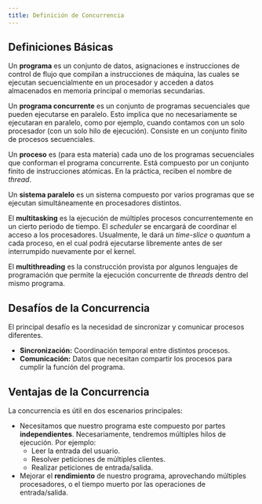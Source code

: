 ```yaml
---
title: Definición de Concurrencia
---
```


## Definiciones Básicas

Un **programa** es un conjunto de datos, asignaciones e instrucciones de control de flujo que compilan a instrucciones de máquina, las cuales se ejecutan secuencialmente en un procesador y acceden a datos almacenados en memoria principal o memorias secundarias.

Un **programa concurrente** es un conjunto de programas secuenciales que pueden ejecutarse en paralelo. Esto implica que no necesariamente se ejecutaran en paralelo, como por ejemplo, cuando contamos con un solo procesador (con un solo hilo de ejecución). Consiste en un conjunto finito de procesos secuenciales.

Un **proceso** es (para esta materia) cada uno de los programas secuenciales que conforman el programa concurrente. Está compuesto por un conjunto finito de instrucciones atómicas. En la práctica, reciben el nombre de *thread*.

Un **sistema paralelo** es un sistema compuesto por varios programas que se ejecutan simultáneamente en procesadores distintos.

El **multitasking** es la ejecución de múltiples procesos concurrentemente en un cierto periodo de tiempo. El *scheduler* se encargará de coordinar el acceso a los procesadores. Usualmente, le dará un *time-slice* o *quantum* a cada proceso, en el cual podrá ejecutarse libremente antes de ser interrumpido nuevamente por el kernel.

El **multithreading** es la construcción provista por algunos lenguajes de programación que permite la ejecución concurrente de *threads* dentro del mismo programa.

## Desafíos de la Concurrencia

El principal desafío es la necesidad de sincronizar y comunicar procesos diferentes.

- **Sincronización:** Coordinación temporal entre distintos procesos.
- **Comunicación:** Datos que necesitan compartir los procesos para cumplir la función del programa.

## Ventajas de la Concurrencia

La concurrencia es útil en dos escenarios principales:

- Necesitamos que nuestro programa este compuesto por partes **independientes**. Necesariamente, tendremos múltiples hilos de ejecución. Por ejemplo:
	- Leer la entrada del usuario.
	- Resolver peticiones de múltiples clientes.
	- Realizar peticiones de entrada/salida.
- Mejorar el **rendimiento** de nuestro programa, aprovechando múltiples procesadores, o el tiempo muerto por las operaciones de entrada/salida.
